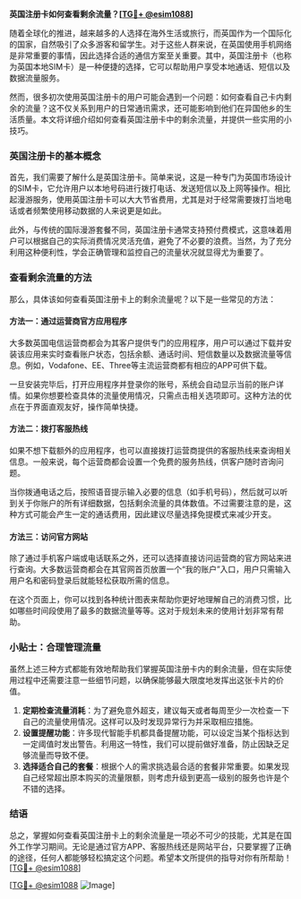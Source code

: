 **英国注册卡如何查看剩余流量？[[TG💪+ @esim1088](https://t.me/s/esim1088)]**

随着全球化的推进，越来越多的人选择在海外生活或旅行，而英国作为一个国际化的国家，自然吸引了众多游客和留学生。对于这些人群来说，在英国使用手机网络是非常重要的事情，因此选择合适的通信方案至关重要。其中，英国注册卡（也称为英国本地SIM卡）是一种便捷的选择，它可以帮助用户享受本地通话、短信以及数据流量服务。

然而，很多初次使用英国注册卡的用户可能会遇到一个问题：如何查看自己卡内剩余的流量？这不仅关系到用户的日常通讯需求，还可能影响到他们在异国他乡的生活质量。本文将详细介绍如何查看英国注册卡中的剩余流量，并提供一些实用的小技巧。

### 英国注册卡的基本概念

首先，我们需要了解什么是英国注册卡。简单来说，这是一种专门为英国市场设计的SIM卡，它允许用户以本地号码进行拨打电话、发送短信以及上网等操作。相比起漫游服务，使用英国注册卡可以大大节省费用，尤其是对于经常需要拨打当地电话或者频繁使用移动数据的人来说更是如此。

此外，与传统的国际漫游套餐不同，英国注册卡通常支持预付费模式，这意味着用户可以根据自己的实际消费情况灵活充值，避免了不必要的浪费。当然，为了充分利用这种便利性，学会正确管理和监控自己的流量状况就显得尤为重要了。

### 查看剩余流量的方法

那么，具体该如何查看英国注册卡上的剩余流量呢？以下是一些常见的方法：

#### 方法一：通过运营商官方应用程序
大多数英国电信运营商都会为其客户提供专门的应用程序，用户可以通过下载并安装该应用来实时查看账户状态，包括余额、通话时间、短信数量以及数据流量等信息。例如，Vodafone、EE、Three等主流运营商都有相应的APP可供下载。

一旦安装完毕后，打开应用程序并登录你的账号，系统会自动显示当前的账户详情。如果你想要检查具体的流量使用情况，只需点击相关选项即可。这种方法的优点在于界面直观友好，操作简单快捷。

#### 方法二：拨打客服热线
如果不想下载额外的应用程序，也可以直接拨打运营商提供的客服热线来查询相关信息。一般来说，每个运营商都会设置一个免费的服务热线，供客户随时咨询问题。

当你拨通电话之后，按照语音提示输入必要的信息（如手机号码），然后就可以听到关于你账户的所有详细数据，包括剩余流量的具体数值。不过需要注意的是，这种方式可能会产生一定的通话费用，因此建议尽量选择免提模式来减少开支。

#### 方法三：访问官方网站
除了通过手机客户端或电话联系之外，还可以选择直接访问运营商的官方网站来进行查询。大多数运营商都会在其官网首页放置一个“我的账户”入口，用户只需输入用户名和密码登录后就能轻松获取所需的信息。

在这个页面上，你可以找到各种统计图表来帮助你更好地理解自己的消费习惯，比如哪些时间段使用了最多的数据流量等等。这对于规划未来的使用计划非常有帮助。

### 小贴士：合理管理流量

虽然上述三种方式都能有效地帮助我们掌握英国注册卡内的剩余流量，但在实际使用过程中还需要注意一些细节问题，以确保能够最大限度地发挥出这张卡片的价值。

1. **定期检查流量消耗**：为了避免意外超支，建议每天或者每周至少一次检查一下自己的流量使用情况。这样可以及时发现异常行为并采取相应措施。
2. **设置提醒功能**：许多现代智能手机都具备提醒功能，可以设定当某个指标达到一定阈值时发出警告。利用这一特性，我们可以提前做好准备，防止因缺乏足够流量而导致不便。
3. **选择适合自己的套餐**：根据个人的需求挑选最合适的套餐非常重要。如果发现自己经常超出原本购买的流量限额，则考虑升级到更高一级别的服务也许是个不错的选择。

### 结语

总之，掌握如何查看英国注册卡上的剩余流量是一项必不可少的技能，尤其是在国外工作学习期间。无论是通过官方APP、客服热线还是网站平台，只要掌握了正确的途径，任何人都能够轻松搞定这个问题。希望本文所提供的指导对你有所帮助！[[TG💪+ @esim1088](https://t.me/s/esim1088)] 

[[TG💪+ @esim1088](https://t.me/s/esim1088) ![Image](https://i.postimg.cc/4NQfJmqS/Snipaste-2025-05-13-00-14-12.png)]